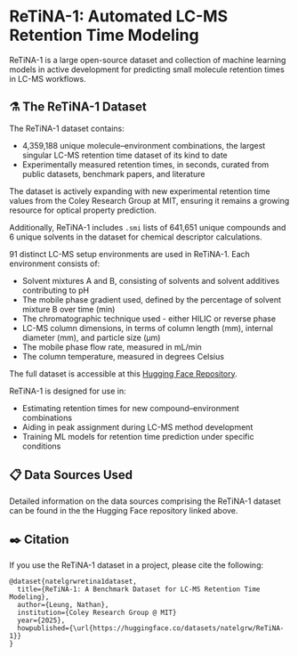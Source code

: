 # ReTiNA-1: Automated LC-MS Retention Time Modeling

ReTiNA-1 is a large open-source dataset and collection of machine learning models in active development for predicting small molecule retention times in LC-MS workflows.

## ⚗️ The ReTiNA-1 Dataset

The ReTiNA-1 dataset contains:

- 4,359,188 unique molecule–environment combinations, the largest singular LC-MS retention time dataset of its kind to date
- Experimentally measured retention times, in seconds, curated from public datasets, benchmark papers, and literature

The dataset is actively expanding with new experimental retention time values from the Coley Research Group at MIT, ensuring it remains a growing resource for optical property prediction.

Additionally, ReTiNA-1 includes ```.smi``` lists of 641,651 unique compounds and 6 unique solvents in the dataset for chemical descriptor calculations.

91 distinct LC-MS setup environments are used in ReTiNA-1. Each environment consists of:

- Solvent mixtures A and B, consisting of solvents and solvent additives contributing to pH
- The mobile phase gradient used, defined by the percentage of solvent mixture B over time (min)
- The chromatographic technique used - either HILIC or reverse phase 
- LC-MS column dimensions, in terms of column length (mm), internal diameter (mm), and particle size (µm)
- The mobile phase flow rate, measured in mL/min
- The column temperature, measured in degrees Celsius

The full dataset is accessible at this [Hugging Face Repository](https://huggingface.co/datasets/natelgrw/ReTiNA-1).

ReTiNA-1 is designed for use in:

- Estimating retention times for new compound–environment combinations
- Aiding in peak assignment during LC-MS method development
- Training ML models for retention time prediction under specific conditions

## 📋 Data Sources Used

Detailed information on the data sources comprising the ReTiNA-1 dataset can be found in the the Hugging Face repository linked above.

## ✒️ Citation

If you use the ReTiNA-1 dataset in a project, please cite the following:

```
@dataset{natelgrwretina1dataset,
  title={ReTiNA-1: A Benchmark Dataset for LC-MS Retention Time Modeling},
  author={Leung, Nathan},
  institution={Coley Research Group @ MIT}
  year={2025},
  howpublished={\url{https://huggingface.co/datasets/natelgrw/ReTiNA-1}}
}
```
